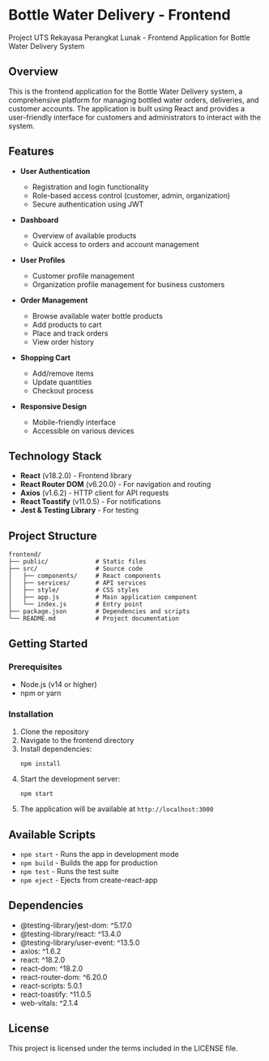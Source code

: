 # Bottle Water Delivery - Frontend

Project UTS Rekayasa Perangkat Lunak - Frontend Application for Bottle Water Delivery System

## Overview

This is the frontend application for the Bottle Water Delivery system, a comprehensive platform for managing bottled water orders, deliveries, and customer accounts. The application is built using React and provides a user-friendly interface for customers and administrators to interact with the system.

## Features

- **User Authentication**
  - Registration and login functionality
  - Role-based access control (customer, admin, organization)
  - Secure authentication using JWT

- **Dashboard**
  - Overview of available products
  - Quick access to orders and account management

- **User Profiles**
  - Customer profile management
  - Organization profile management for business customers

- **Order Management**
  - Browse available water bottle products
  - Add products to cart
  - Place and track orders
  - View order history

- **Shopping Cart**
  - Add/remove items
  - Update quantities
  - Checkout process

- **Responsive Design**
  - Mobile-friendly interface
  - Accessible on various devices

## Technology Stack

- **React** (v18.2.0) - Frontend library
- **React Router DOM** (v6.20.0) - For navigation and routing
- **Axios** (v1.6.2) - HTTP client for API requests
- **React Toastify** (v11.0.5) - For notifications
- **Jest & Testing Library** - For testing

## Project Structure

```
frontend/
├── public/             # Static files
├── src/                # Source code
│   ├── components/     # React components
│   ├── services/       # API services
│   ├── style/          # CSS styles
│   ├── app.js          # Main application component
│   └── index.js        # Entry point
├── package.json        # Dependencies and scripts
└── README.md           # Project documentation
```

## Getting Started

### Prerequisites

- Node.js (v14 or higher)
- npm or yarn

### Installation

1. Clone the repository
2. Navigate to the frontend directory
3. Install dependencies:
   ```
   npm install
   ```
4. Start the development server:
   ```
   npm start
   ```
5. The application will be available at `http://localhost:3000`

## Available Scripts

- `npm start` - Runs the app in development mode
- `npm build` - Builds the app for production
- `npm test` - Runs the test suite
- `npm eject` - Ejects from create-react-app

## Dependencies

- @testing-library/jest-dom: ^5.17.0
- @testing-library/react: ^13.4.0
- @testing-library/user-event: ^13.5.0
- axios: ^1.6.2
- react: ^18.2.0
- react-dom: ^18.2.0
- react-router-dom: ^6.20.0
- react-scripts: 5.0.1
- react-toastify: ^11.0.5
- web-vitals: ^2.1.4

## License

This project is licensed under the terms included in the LICENSE file.
